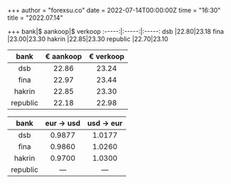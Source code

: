 +++
author = "forexsu.co"
date = 2022-07-14T00:00:00Z
time = "16:30"
title = "2022.07.14"

+++
bank|$ aankoop|$ verkoop
:-----:|:-----:|:-----:
dsb  |22.80|23.18
fina  |23.00|23.30
hakrin  |22.85|23.30
republic  |22.70|23.10

bank|€ aankoop|€ verkoop
:-----:|:-----:|:-----:
dsb  |22.86|23.24
fina  |22.97|23.44
hakrin  |22.85|23.30
republic  |22.18|22.98

bank|eur → usd|usd → eur
:-----:|:-----:|:-----:
dsb  |0.9877|1.0177
fina  |0.9860|1.0260
hakrin  |0.9700|1.0300
republic  |—|—
